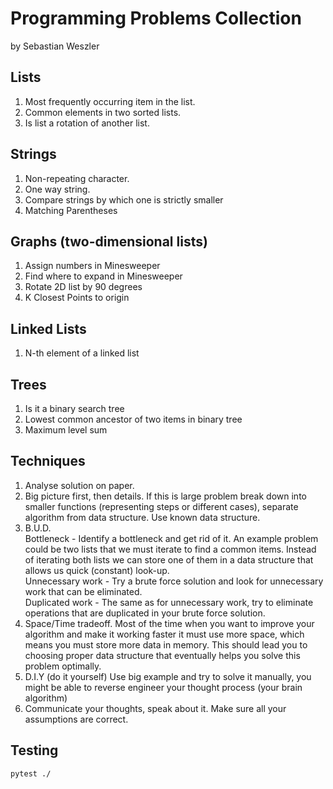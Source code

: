 # Programming Problems Collection
by Sebastian Weszler

## Lists
1. Most frequently occurring item in the list.
2. Common elements in two sorted lists.
3. Is list a rotation of another list.

## Strings
1. Non-repeating character.
2. One way string.
3. Compare strings by which one is strictly smaller
4. Matching Parentheses

## Graphs (two-dimensional lists)
1. Assign numbers in Minesweeper
2. Find where to expand in Minesweeper
3. Rotate 2D list by 90 degrees
4. K Closest Points to origin

## Linked Lists
1. N-th element of a linked list

## Trees
1. Is it a binary search tree
2. Lowest common ancestor of two items in binary tree
3. Maximum level sum


## Techniques
1. Analyse solution on paper.
2. Big picture first, then details. If this is large problem break down into smaller functions (representing steps or different cases), separate algorithm from data structure. Use known data structure.
3. B.U.D.  
Bottleneck - Identify a bottleneck and get rid of it. An example problem could be two lists that we must iterate to find a common items.
Instead of iterating both lists we can store one of them in a data structure that allows us quick (constant) look-up.  
Unnecessary work - Try a brute force solution and look for unnecessary work that can be eliminated.   
Duplicated work - The same as for unnecessary work, try to eliminate operations that are duplicated in your brute force solution.
4. Space/Time tradeoff. Most of the time when you want to improve your algorithm and make it working faster it must use more space, which means you must store more data in memory. This should lead you to choosing proper data structure that eventually helps you solve this problem optimally.
5. D.I.Y (do it yourself) Use big example and try to solve it manually, you might be able to reverse engineer your thought process (your brain algorithm)
6. Communicate your thoughts, speak about it. Make sure all your assumptions are correct.

## Testing

```
pytest ./
```